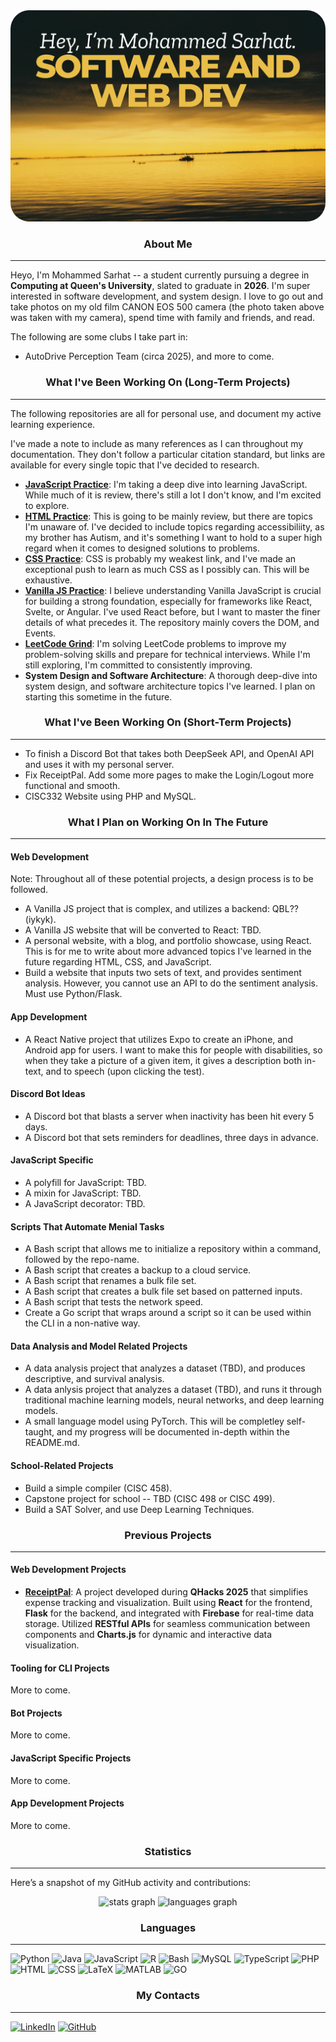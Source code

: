 <div align="center">
  <img style="border-radius: 30px; max-width: 100%; height: auto;" src="assets/2.png" alt="My very own photo of Lake Ontario's eclipse!">
</div>

<div align="center">
  <h3>About Me</h3>
  <hr>
</div>

Heyo, I'm Mohammed Sarhat -- a student currently pursuing a degree in **Computing at Queen's University**, slated to graduate in **2026**. I'm super interested in software development, and system design. I love to go out and take photos on my old film CANON EOS 500 camera (the photo taken above was taken with my camera), spend time with family and friends, and read. 

The following are some clubs I take part in:
- AutoDrive Perception Team (circa 2025), and more to come.

<div align="center">
  <h3>What I've Been Working On (Long-Term Projects)</h3>
  <hr>
</div>

The following repositories are all for personal use, and document my active learning experience. 

I've made a note to include as many references as I can throughout my documentation. They don't follow a particular citation standard, but links are available for every single topic that I've decided to research. 

- [**JavaScript Practice**](https://github.com/mosarhat/js-practice): I'm taking a deep dive into learning JavaScript. While much of it is review, there's still a lot I don't know, and I'm excited to explore. 
- [**HTML Practice**](https://github.com/mosarhat/html-practice): This is going to be mainly review, but there are topics I'm unaware of. I've decided to include topics regarding accessibiliity, as my brother has Autism, and it's something I want to hold to a super high regard when it comes to designed solutions to problems.
- [**CSS Practice**](https://github.com/mosarhat/css-practice): CSS is probably my weakest link, and I've made an exceptional push to learn as much CSS as I possibly can. This will be exhaustive. 
- [**Vanilla JS Practice**](https://github.com/mosarhat/vanilla-js-practice): I believe understanding Vanilla JavaScript is crucial for building a strong foundation, especially for frameworks like React, Svelte, or Angular. I've used React before, but I want to master the finer details of what precedes it. The repository mainly covers the DOM, and Events.
- [**LeetCode Grind**](https://github.com/mosarhat/leetcode-grind): I'm solving LeetCode problems to improve my problem-solving skills and prepare for technical interviews. While I'm still exploring, I'm committed to consistently improving.
- **System Design and Software Architecture**: A thorough deep-dive into system design, and software architecture topics I've learned. I plan on starting this sometime in the future.

<div align="center">
  <h3>What I've Been Working On (Short-Term Projects)</h3>
  <hr>
</div>

- To finish a Discord Bot that takes both DeepSeek API, and OpenAI API and uses it with my personal server.
- Fix ReceiptPal. Add some more pages to make the Login/Logout more functional and smooth.
- CISC332 Website using PHP and MySQL.

<div align="center">
  <h3>What I Plan on Working On In The Future</h3>
  <hr>
</div>

#### Web Development 

Note: Throughout all of these potential projects, a design process is to be followed. 

- A Vanilla JS project that is complex, and utilizes a backend: QBL?? (iykyk).
- A Vanilla JS website that will be converted to React: TBD.
- A personal website, with a blog, and portfolio showcase, using React. This is for me to write about more advanced topics I've learned in the future regarding HTML, CSS, and JavaScript.
- Build a website that inputs two sets of text, and provides sentiment analysis. However, you cannot use an API to do the sentiment analysis. Must use Python/Flask.

#### App Development
- A React Native project that utilizes Expo to create an iPhone, and Android app for users. I want to make this for people with disabilities, so when they take a picture of a given item, it gives a description both in-text, and to speech (upon clicking the test).

#### Discord Bot Ideas
- A Discord bot that blasts a server when inactivity has been hit every 5 days.
- A Discord bot that sets reminders for deadlines, three days in advance.

#### JavaScript Specific
- A polyfill for JavaScript: TBD.
- A mixin for JavaScript: TBD.
- A JavaScript decorator: TBD.

#### Scripts That Automate Menial Tasks
- A Bash script that allows me to initialize a repository within a command, followed by the repo-name.
- A Bash script that creates a backup to a cloud service.
- A Bash script that renames a bulk file set.
- A Bash script that creates a bulk file set based on patterned inputs.
- A Bash script that tests the network speed.
- Create a Go script that wraps around a script so it can be used within the CLI in a non-native way.

#### Data Analysis and Model Related Projects
- A data analysis project that analyzes a dataset (TBD), and produces descriptive, and survival analysis.
- A data anlysis project that analyzes a dataset (TBD), and runs it through traditional machine learning models, neural networks, and deep learning models.
- A small language model using PyTorch. This will be completley self-taught, and my progress will be documented in-depth within the README.md.

#### School-Related Projects
- Build a simple compiler (CISC 458).
- Capstone project for school -- TBD (CISC 498 or CISC 499).
- Build a SAT Solver, and use Deep Learning Techniques.

<div align="center">
  <h3>Previous Projects</h3>
  <hr>
</div>

#### Web Development Projects 

- [**ReceiptPal**](https://github.com/clairewhelan/qhacks_2025): A project developed during **QHacks 2025** that simplifies expense tracking and visualization. Built using **React** for the frontend, **Flask** for the backend, and integrated with **Firebase** for real-time data storage. Utilized **RESTful APIs** for seamless communication between components and **Charts.js** for dynamic and interactive data visualization.

#### Tooling for CLI Projects 

More to come.

#### Bot Projects 

More to come.

#### JavaScript Specific Projects 

More to come.

#### App Development Projects

More to come. 

<div align="center">
  <h3>Statistics</h3>
  <hr>
</div>

Here’s a snapshot of my GitHub activity and contributions:

<div align="center">
  <img src="https://github-readme-stats.vercel.app/api?username=mosarhat&hide_title=false&hide_rank=false&show_icons=true&include_all_commits=true&count_private=true&disable_animations=false&theme=dracula&locale=en&hide_border=false" height="150" alt="stats graph"  />
  <img src="https://github-readme-stats.vercel.app/api/top-langs?username=mosarhat&locale=en&hide_title=false&layout=compact&card_width=320&langs_count=5&theme=dracula&hide_border=false" height="150" alt="languages graph"  />
</div>

<div align="center">
  <h3>Languages</h3>
  <hr>
</div>

![Python](https://img.shields.io/badge/python-3670A0?style=for-the-badge&logo=python&logoColor=ffdd54)
![Java](https://img.shields.io/badge/java-%23ED8B00.svg?style=for-the-badge&logo=openjdk&logoColor=white)
![JavaScript](https://img.shields.io/badge/javascript-%23323330.svg?style=for-the-badge&logo=javascript&logoColor=%23F7DF1E)
![R](https://img.shields.io/badge/r-%23276DC3.svg?style=for-the-badge&logo=r&logoColor=white)
![Bash](https://img.shields.io/badge/bash-%23121011.svg?style=for-the-badge&logo=gnu-bash&logoColor=white)
![MySQL](https://img.shields.io/badge/mysql-%2300f.svg?style=for-the-badge&logo=mysql&logoColor=white)
![TypeScript](https://img.shields.io/badge/typescript-%23007ACC.svg?style=for-the-badge&logo=typescript&logoColor=white)
![PHP](https://img.shields.io/badge/php-%23777BB4.svg?style=for-the-badge&logo=php&logoColor=white)
![HTML](https://img.shields.io/badge/html-%23E34F26.svg?style=for-the-badge&logo=html5&logoColor=white)
![CSS](https://img.shields.io/badge/css-%231572B6.svg?style=for-the-badge&logo=css3&logoColor=white)
![LaTeX](https://img.shields.io/badge/latex-%23008080.svg?style=for-the-badge&logo=latex&logoColor=white)
![MATLAB](https://img.shields.io/badge/MATLAB-%230076A8.svg?style=for-the-badge&logo=mathworks&logoColor=white)
![GO](https://img.shields.io/badge/go-%230076A8.svg?style=for-the-badge&logo=go&logoColor=white)

<div align="center">
  <h3>My Contacts</h3>
  <hr>
</div>

[![LinkedIn](https://img.shields.io/static/v1?message=LinkedIn&logo=linkedin&label=&color=0077B5&logoColor=white&labelColor=&style=for-the-badge)](https://linkedin.com/in/mosarhat)
[![GitHub](https://img.shields.io/static/v1?message=GitHub&logo=github&label=&color=181717&logoColor=white&labelColor=&style=for-the-badge)](https://github.com/mosarhat)
